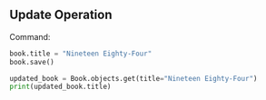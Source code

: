 ## Update Operation

Command:
```python
book.title = "Nineteen Eighty-Four"
book.save()

updated_book = Book.objects.get(title="Nineteen Eighty-Four")
print(updated_book.title)